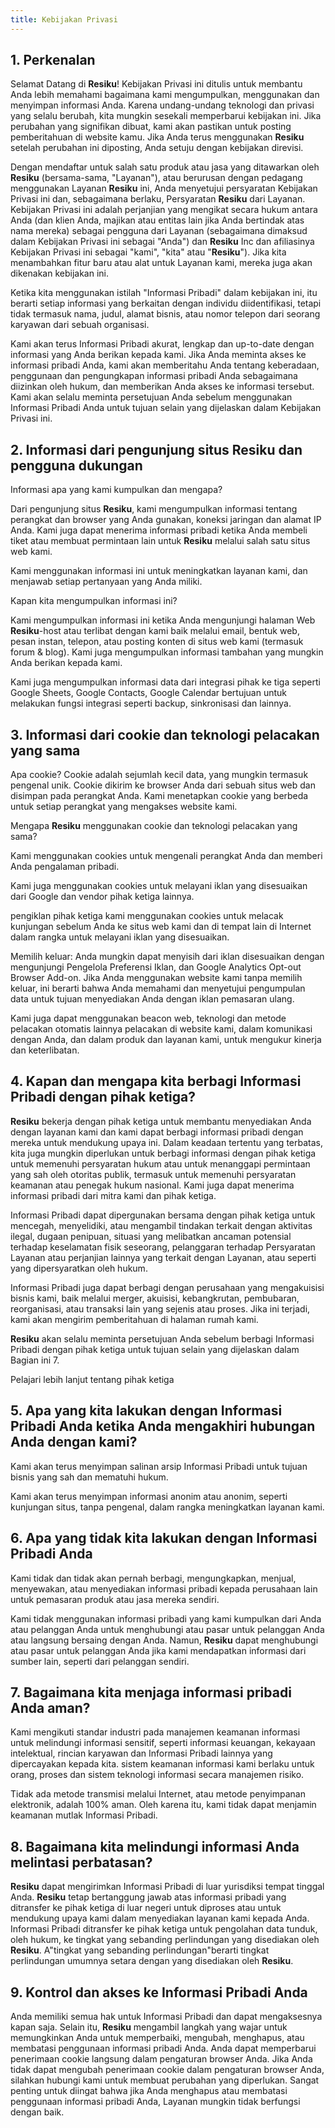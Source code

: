 ```yaml
---
title: Kebijakan Privasi
---
```


## 1. Perkenalan

Selamat Datang di **Resiku**! Kebijakan Privasi ini ditulis untuk membantu Anda lebih memahami bagaimana kami mengumpulkan, menggunakan dan menyimpan informasi Anda. Karena undang-undang teknologi dan privasi yang selalu berubah, kita mungkin sesekali memperbarui kebijakan ini. Jika perubahan yang signifikan dibuat, kami akan pastikan untuk posting pemberitahuan di website kamu. Jika Anda terus menggunakan **Resiku** setelah perubahan ini diposting, Anda setuju dengan kebijakan direvisi.

Dengan mendaftar untuk salah satu produk atau jasa yang ditawarkan oleh **Resiku** (bersama-sama, "Layanan"), atau berurusan dengan pedagang menggunakan Layanan **Resiku** ini, Anda menyetujui persyaratan Kebijakan Privasi ini dan, sebagaimana berlaku, Persyaratan **Resiku** dari Layanan. Kebijakan Privasi ini adalah perjanjian yang mengikat secara hukum antara Anda (dan klien Anda, majikan atau entitas lain jika Anda bertindak atas nama mereka) sebagai pengguna dari Layanan (sebagaimana dimaksud dalam Kebijakan Privasi ini sebagai "Anda") dan **Resiku** Inc dan afiliasinya Kebijakan Privasi ini sebagai "kami", "kita" atau "**Resiku**"). Jika kita menambahkan fitur baru atau alat untuk Layanan kami, mereka juga akan dikenakan kebijakan ini.

Ketika kita menggunakan istilah "Informasi Pribadi" dalam kebijakan ini, itu berarti setiap informasi yang berkaitan dengan individu diidentifikasi, tetapi tidak termasuk nama, judul, alamat bisnis, atau nomor telepon dari seorang karyawan dari sebuah organisasi.

Kami akan terus Informasi Pribadi akurat, lengkap dan up-to-date dengan informasi yang Anda berikan kepada kami. Jika Anda meminta akses ke informasi pribadi Anda, kami akan memberitahu Anda tentang keberadaan, penggunaan dan pengungkapan informasi pribadi Anda sebagaimana diizinkan oleh hukum, dan memberikan Anda akses ke informasi tersebut. Kami akan selalu meminta persetujuan Anda sebelum menggunakan Informasi Pribadi Anda untuk tujuan selain yang dijelaskan dalam Kebijakan Privasi ini.

## 2. Informasi dari pengunjung situs Resiku dan pengguna dukungan

Informasi apa yang kami kumpulkan dan mengapa?

Dari pengunjung situs **Resiku**, kami mengumpulkan informasi tentang perangkat dan browser yang Anda gunakan, koneksi jaringan dan alamat IP Anda. Kami juga dapat menerima informasi pribadi ketika Anda membeli tiket atau membuat permintaan lain untuk **Resiku** melalui salah satu situs web kami.

Kami menggunakan informasi ini untuk meningkatkan layanan kami, dan menjawab setiap pertanyaan yang Anda miliki.

Kapan kita mengumpulkan informasi ini?

Kami mengumpulkan informasi ini ketika Anda mengunjungi halaman Web **Resiku**-host atau terlibat dengan kami baik melalui email, bentuk web, pesan instan, telepon, atau posting konten di situs web kami (termasuk forum & blog). Kami juga mengumpulkan informasi tambahan yang mungkin Anda berikan kepada kami.

Kami juga mengumpulkan informasi data dari integrasi pihak ke tiga seperti Google Sheets, Google Contacts, Google Calendar bertujuan untuk melakukan fungsi integrasi seperti backup, sinkronisasi dan lainnya.

## 3. Informasi dari cookie dan teknologi pelacakan yang sama

Apa cookie? Cookie adalah sejumlah kecil data, yang mungkin termasuk pengenal unik. Cookie dikirim ke browser Anda dari sebuah situs web dan disimpan pada perangkat Anda. Kami menetapkan cookie yang berbeda untuk setiap perangkat yang mengakses website kami.

Mengapa **Resiku** menggunakan cookie dan teknologi pelacakan yang sama?

Kami menggunakan cookies untuk mengenali perangkat Anda dan memberi Anda pengalaman pribadi.

Kami juga menggunakan cookies untuk melayani iklan yang disesuaikan dari Google dan vendor pihak ketiga lainnya.

pengiklan pihak ketiga kami menggunakan cookies untuk melacak kunjungan sebelum Anda ke situs web kami dan di tempat lain di Internet dalam rangka untuk melayani iklan yang disesuaikan.

Memilih keluar: Anda mungkin dapat menyisih dari iklan disesuaikan dengan mengunjungi Pengelola Preferensi Iklan, dan Google Analytics Opt-out Browser Add-on. Jika Anda menggunakan website kami tanpa memilih keluar, ini berarti bahwa Anda memahami dan menyetujui pengumpulan data untuk tujuan menyediakan Anda dengan iklan pemasaran ulang.

Kami juga dapat menggunakan beacon web, teknologi dan metode pelacakan otomatis lainnya pelacakan di website kami, dalam komunikasi dengan Anda, dan dalam produk dan layanan kami, untuk mengukur kinerja dan keterlibatan.

## 4. Kapan dan mengapa kita berbagi Informasi Pribadi dengan pihak ketiga?

**Resiku** bekerja dengan pihak ketiga untuk membantu menyediakan Anda dengan layanan kami dan kami dapat berbagi informasi pribadi dengan mereka untuk mendukung upaya ini. Dalam keadaan tertentu yang terbatas, kita juga mungkin diperlukan untuk berbagi informasi dengan pihak ketiga untuk memenuhi persyaratan hukum atau untuk menanggapi permintaan yang sah oleh otoritas publik, termasuk untuk memenuhi persyaratan keamanan atau penegak hukum nasional. Kami juga dapat menerima informasi pribadi dari mitra kami dan pihak ketiga.

Informasi Pribadi dapat dipergunakan bersama dengan pihak ketiga untuk mencegah, menyelidiki, atau mengambil tindakan terkait dengan aktivitas ilegal, dugaan penipuan, situasi yang melibatkan ancaman potensial terhadap keselamatan fisik seseorang, pelanggaran terhadap Persyaratan Layanan atau perjanjian lainnya yang terkait dengan Layanan, atau seperti yang dipersyaratkan oleh hukum.

Informasi Pribadi juga dapat berbagi dengan perusahaan yang mengakuisisi bisnis kami, baik melalui merger, akuisisi, kebangkrutan, pembubaran, reorganisasi, atau transaksi lain yang sejenis atau proses. Jika ini terjadi, kami akan mengirim pemberitahuan di halaman rumah kami.

**Resiku** akan selalu meminta persetujuan Anda sebelum berbagi Informasi Pribadi dengan pihak ketiga untuk tujuan selain yang dijelaskan dalam Bagian ini 7.

Pelajari lebih lanjut tentang pihak ketiga

## 5. Apa yang kita lakukan dengan Informasi Pribadi Anda ketika Anda mengakhiri hubungan Anda dengan kami?

Kami akan terus menyimpan salinan arsip Informasi Pribadi untuk tujuan bisnis yang sah dan mematuhi hukum.

Kami akan terus menyimpan informasi anonim atau anonim, seperti kunjungan situs, tanpa pengenal, dalam rangka meningkatkan layanan kami.

## 6. Apa yang tidak kita lakukan dengan Informasi Pribadi Anda

Kami tidak dan tidak akan pernah berbagi, mengungkapkan, menjual, menyewakan, atau menyediakan informasi pribadi kepada perusahaan lain untuk pemasaran produk atau jasa mereka sendiri.

Kami tidak menggunakan informasi pribadi yang kami kumpulkan dari Anda atau pelanggan Anda untuk menghubungi atau pasar untuk pelanggan Anda atau langsung bersaing dengan Anda. Namun, **Resiku** dapat menghubungi atau pasar untuk pelanggan Anda jika kami mendapatkan informasi dari sumber lain, seperti dari pelanggan sendiri.

## 7. Bagaimana kita menjaga informasi pribadi Anda aman?

Kami mengikuti standar industri pada manajemen keamanan informasi untuk melindungi informasi sensitif, seperti informasi keuangan, kekayaan intelektual, rincian karyawan dan Informasi Pribadi lainnya yang dipercayakan kepada kita. sistem keamanan informasi kami berlaku untuk orang, proses dan sistem teknologi informasi secara manajemen risiko.

Tidak ada metode transmisi melalui Internet, atau metode penyimpanan elektronik, adalah 100% aman. Oleh karena itu, kami tidak dapat menjamin keamanan mutlak Informasi Pribadi.

## 8. Bagaimana kita melindungi informasi Anda melintasi perbatasan?

**Resiku** dapat mengirimkan Informasi Pribadi di luar yurisdiksi tempat tinggal Anda. **Resiku** tetap bertanggung jawab atas informasi pribadi yang ditransfer ke pihak ketiga di luar negeri untuk diproses atau untuk mendukung upaya kami dalam menyediakan layanan kami kepada Anda. Informasi Pribadi ditransfer ke pihak ketiga untuk pengolahan data tunduk, oleh hukum, ke tingkat yang sebanding perlindungan yang disediakan oleh **Resiku**. A"tingkat yang sebanding perlindungan"berarti tingkat perlindungan umumnya setara dengan yang disediakan oleh **Resiku**.

## 9. Kontrol dan akses ke Informasi Pribadi Anda

Anda memiliki semua hak untuk Informasi Pribadi dan dapat mengaksesnya kapan saja. Selain itu, **Resiku** mengambil langkah yang wajar untuk memungkinkan Anda untuk memperbaiki, mengubah, menghapus, atau membatasi penggunaan informasi pribadi Anda. Anda dapat memperbarui penerimaan cookie langsung dalam pengaturan browser Anda. Jika Anda tidak dapat mengubah penerimaan cookie dalam pengaturan browser Anda, silahkan hubungi kami untuk membuat perubahan yang diperlukan. Sangat penting untuk diingat bahwa jika Anda menghapus atau membatasi penggunaan informasi pribadi Anda, Layanan mungkin tidak berfungsi dengan baik.
